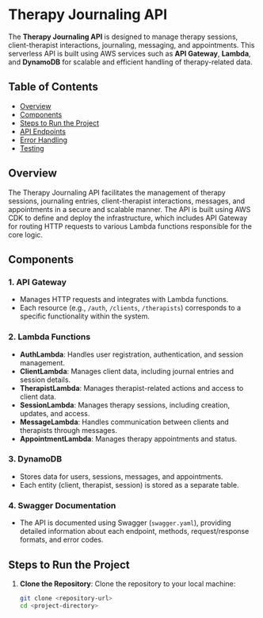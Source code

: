 # Therapy Journaling API

The **Therapy Journaling API** is designed to manage therapy sessions, client-therapist interactions, journaling, messaging, and appointments. This serverless API is built using AWS services such as **API Gateway**, **Lambda**, and **DynamoDB** for scalable and efficient handling of therapy-related data.

## Table of Contents

- [Overview](#overview)
- [Components](#components)
- [Steps to Run the Project](#steps-to-run-the-project)
- [API Endpoints](#api-endpoints)
- [Error Handling](#error-handling)
- [Testing](#testing)

## Overview

The Therapy Journaling API facilitates the management of therapy sessions, journaling entries, client-therapist interactions, messages, and appointments in a secure and scalable manner. The API is built using AWS CDK to define and deploy the infrastructure, which includes API Gateway for routing HTTP requests to various Lambda functions responsible for the core logic.

## Components

### 1. **API Gateway**
   - Manages HTTP requests and integrates with Lambda functions.
   - Each resource (e.g., `/auth`, `/clients`, `/therapists`) corresponds to a specific functionality within the system.

### 2. **Lambda Functions**
   - **AuthLambda**: Handles user registration, authentication, and session management.
   - **ClientLambda**: Manages client data, including journal entries and session details.
   - **TherapistLambda**: Manages therapist-related actions and access to client data.
   - **SessionLambda**: Manages therapy sessions, including creation, updates, and access.
   - **MessageLambda**: Handles communication between clients and therapists through messages.
   - **AppointmentLambda**: Manages therapy appointments and status.

### 3. **DynamoDB**
   - Stores data for users, sessions, messages, and appointments.
   - Each entity (client, therapist, session) is stored as a separate table.

### 4. **Swagger Documentation**
   - The API is documented using Swagger (`swagger.yaml`), providing detailed information about each endpoint, methods, request/response formats, and error codes.

## Steps to Run the Project

1. **Clone the Repository**:
   Clone the repository to your local machine:
   ```bash
   git clone <repository-url>
   cd <project-directory>
